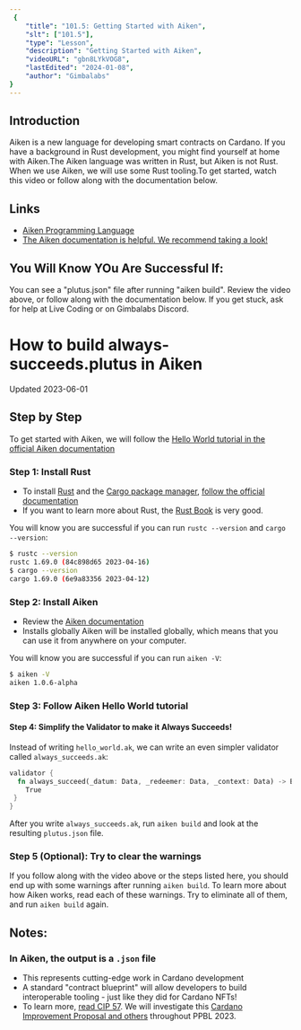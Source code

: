 ```yaml
---
 {
	"title": "101.5: Getting Started with Aiken",
	"slt": ["101.5"],
	"type": "Lesson",
	"description": "Getting Started with Aiken",
	"videoURL": "gbn8LYkVOG8",
	"lastEdited": "2024-01-08",
	"author": "Gimbalabs"
}
---
```


## Introduction

Aiken is a new language for developing smart contracts on Cardano. If you have a background in Rust development, you might find yourself at home with Aiken.The Aiken language was written in Rust, but Aiken is not Rust. When we use Aiken, we will use some Rust tooling.To get started, watch this video or follow along with the documentation below.

## Links
- [Aiken Programming Language](https://aiken-lang.org/)
- [The Aiken documentation is helpful. We recommend taking a look!](https://aiken-lang.org/fundamentals/getting-started)

## You Will Know YOu Are Successful If:
You can see a "plutus.json" file after running "aiken build". Review the video above, or follow along with the documentation below. If you get stuck, ask for help at Live Coding or on Gimbalabs Discord.

# How to build always-succeeds.plutus in Aiken
Updated 2023-06-01

## Step by Step
To get started with Aiken, we will follow the [Hello World tutorial in the official Aiken documentation](https://aiken-lang.org/example--hello-world)

### Step 1: Install Rust
- To install [Rust](https://www.rust-lang.org/) and the [Cargo package manager](https://doc.rust-lang.org/cargo/), [follow the official documentation](https://doc.rust-lang.org/book/ch01-01-installation.html)
- If you want to learn more about Rust, the [Rust Book](https://doc.rust-lang.org/book/title-page.html) is very good.

You will know you are successful if you can run `rustc --version` and `cargo --version`:
```bash
$ rustc --version
rustc 1.69.0 (84c898d65 2023-04-16)
$ cargo --version
cargo 1.69.0 (6e9a83356 2023-04-12)
```

### Step 2: Install Aiken
- Review the [Aiken documentation](https://aiken-lang.org/installation-instructions)
- Installs globally
Aiken will be installed globally, which means that you can use it from anywhere on your computer.

You will know you are successful if you can run `aiken -V`:
```bash
$ aiken -V
aiken 1.0.6-alpha
```

### Step 3: Follow Aiken Hello World tutorial

#### Step 4: Simplify the Validator to make it Always Succeeds!
Instead of writing `hello_world.ak`, we can write an even simpler validator called `always_succeeds.ak`:
```rust
validator {
  fn always_succeed(_datum: Data, _redeemer: Data, _context: Data) -> Bool {
    True
 }
}
```

After you write `always_succeeds.ak`, run `aiken build` and look at the resulting `plutus.json` file.

### Step 5 (Optional): Try to clear the warnings
If you follow along with the video above or the steps listed here, you should end up with some warnings after running `aiken build`. To learn more about how Aiken works, read each of these warnings. Try to eliminate all of them, and run `aiken build` again.

## Notes:


### In Aiken, the output is a `.json` file
- This represents cutting-edge work in Cardano development
- A standard "contract blueprint" will allow developers to build interoperable tooling - just like they did for Cardano NFTs!
- To learn more, [read CIP 57](https://github.com/cardano-foundation/CIPs/tree/KtorZ/CIP-0054/plutus-contract-blueprint/CIP-0057). We will investigate this [Cardano Improvement Proposal and others](https://cips.cardano.org/) throughout PPBL 2023.
